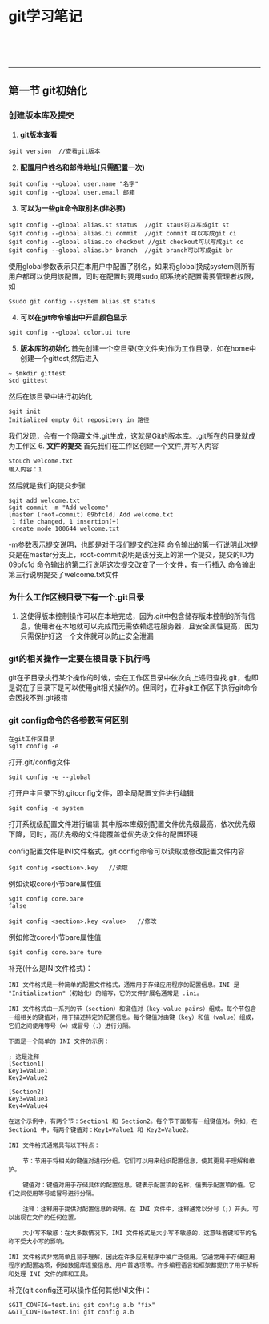 # git学习笔记
<br>
<br>
<br>

***
## 第一节  git初始化
### 创建版本库及提交
1. **git版本查看**
```
$git version  //查看git版本
```
2. **配置用户姓名和邮件地址(只需配置一次)**
```
$git config --global user.name "名字"
$git config --global user.email 邮箱
```
3. **可以为一些git命令取别名(非必要)**
```
$git config --global alias.st status  //git staus可以写成git st
$git config --global alias.ci commit  //git commit 可以写成git ci
$git config --global alias.co checkout //git checkout可以写成git co
$git config --global alias.br branch  //git branch可以写成git br
```
使用global参数表示只在本用户中配置了别名，如果将global换成system则所有用户都可以使用该配置，同时在配置时要用sudo,即系统的配置需要管理者权限，如
```
$sudo git config --system alias.st status
```
4. **可以在git命令输出中开启颜色显示**
```
$git config --global color.ui ture
```
5. **版本库的初始化**
首先创建一个空目录(空文件夹)作为工作目录，如在home中创建一个gittest,然后进入
```
~ $mkdir gittest
$cd gittest
```
然后在该目录中进行初始化
```
$git init
Initialized empty Git repository in 路径
```
我们发现，会有一个隐藏文件.git生成，这就是Git的版本库。.git所在的目录就成为工作区
6. **文件的提交**
首先我们在工作区创建一个文件,并写入内容
```
$touch welcome.txt
输入内容：1
```
然后就是我们的提交步骤
```
$git add welcome.txt
$git commit -m "Add welcome"
[master (root-commit) 09bfc1d] Add welcome.txt
 1 file changed, 1 insertion(+)
 create mode 100644 welcome.txt
```
-m参数表示提交说明，也即是对于我们提交的注释
命令输出的第一行说明此次提交是在master分支上，root-commit说明是该分支上的第一个提交，提交的ID为09bfc1d
命令输出的第二行说明这次提交改变了一个文件，有一行插入
命令输出第三行说明提交了welcome.txt文件
<br>

### 为什么工作区根目录下有一个.git目录
1. 这使得版本控制操作可以在本地完成，因为.git中包含储存版本控制的所有信息，使用者在本地就可以完成而无需依赖远程服务器，且安全属性更高，因为只需保护好这一个文件就可以防止安全泄漏
### git的相关操作一定要在根目录下执行吗
git在子目录执行某个操作的时候，会在工作区目录中依次向上递归查找.git，也即是说在子目录下是可以使用git相关操作的。但同时，在非git工作区下执行git命令会因找不到.git报错
### git config命令的各参数有何区别
```
在git工作区目录
$git config -e
```
打开.git/config文件
```
$git config -e --global
```
打开户主目录下的.gitconfig文件，即全局配置文件进行编辑
```
$git config -e system
```
打开系统级配置文件进行编辑
其中版本库级别配置文件优先级最高，依次优先级下降，同时，高优先级的文件能覆盖低优先级文件的配置环境

config配置文件是INI文件格式，git config命令可以读取或修改配置文件内容
```
$git config <section>.key   //读取
```
例如读取core小节bare属性值
```
$git config core.bare
false
```
```
$git config <section>.key <value>   //修改
```
例如修改core小节bare属性值
```
$git config core.bare ture
```
补充(什么是INI文件格式)：
```
INI 文件格式是一种简单的配置文件格式，通常用于存储应用程序的配置信息。INI 是 "Initialization"（初始化）的缩写，它的文件扩展名通常是 .ini。

INI 文件格式由一系列的节（section）和键值对（key-value pairs）组成。每个节包含一组相关的键值对，用于描述特定的配置信息。每个键值对由键（key）和值（value）组成，它们之间使用等号（=）或冒号（:）进行分隔。

下面是一个简单的 INI 文件的示例：

; 这是注释
[Section1]
Key1=Value1
Key2=Value2

[Section2]
Key3=Value3
Key4=Value4

在这个示例中，有两个节：Section1 和 Section2。每个节下面都有一组键值对。例如，在 Section1 中，有两个键值对：Key1=Value1 和 Key2=Value2。

INI 文件格式通常具有以下特点：

    节：节用于将相关的键值对进行分组。它们可以用来组织配置信息，使其更易于理解和维护。

    键值对：键值对用于存储具体的配置信息。键表示配置项的名称，值表示配置项的值。它们之间使用等号或冒号进行分隔。

    注释：注释用于提供对配置信息的说明。在 INI 文件中，注释通常以分号（;）开头，可以出现在文件的任何位置。

    大小写不敏感：在大多数情况下，INI 文件格式是大小写不敏感的，这意味着键和节的名称不受大小写的影响。

INI 文件格式非常简单且易于理解，因此在许多应用程序中被广泛使用。它通常用于存储应用程序的配置选项，例如数据库连接信息、用户首选项等。许多编程语言和框架都提供了用于解析和处理 INI 文件的库和工具。
```
补充(git config还可以操作任何其他INI文件)：
```
$GIT_CONFIG=test.ini git config a.b "fix"
&GIT_CONFIG=test.ini git config a.b
```
